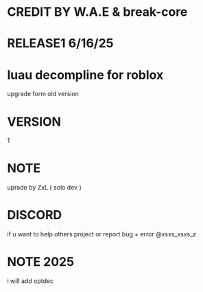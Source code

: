 # CREDIT BY W.A.E & break-core
# RELEASE1 6/16/25
# luau decompline for roblox

upgrade form old version 

# VERSION

1

# NOTE

uprade by ZxL ( solo dev )

# DISCORD

if u want to help others project or report bug + error @xsxs_xsxs_z

# NOTE 2025

i will add optdec
